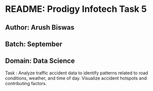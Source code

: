 # README: Prodigy Infotech Task 5

## Author: Arush Biswas

## Batch: September

## Domain: Data Science

Task : Analyze traffic accident data to identify patterns related to road conditions, weather, and time of day. Visualize accident hotspots and contributing factors.




